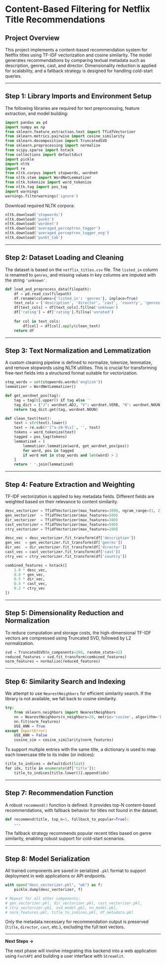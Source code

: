 # Content-Based Filtering for Netflix Title Recommendations
## Project Overview

This project implements a content-based recommendation system for Netflix titles using TF-IDF vectorization and cosine similarity. The model generates recommendations by comparing textual metadata such as description, genres, cast, and director. Dimensionality reduction is applied for scalability, and a fallback strategy is designed for handling cold-start queries.

---

## Step 1: Library Imports and Environment Setup

The following libraries are required for text preprocessing, feature extraction, and model building:

```python
import pandas as pd
import numpy as np
from sklearn.feature_extraction.text import TfidfVectorizer
from sklearn.metrics.pairwise import cosine_similarity
from sklearn.decomposition import TruncatedSVD
from sklearn.preprocessing import normalize
from scipy.sparse import hstack
from collections import defaultdict
import pickle
import nltk
import re
from nltk.corpus import stopwords, wordnet
from nltk.stem import WordNetLemmatizer
from nltk.tokenize import word_tokenize
from nltk.tag import pos_tag
import warnings
warnings.filterwarnings('ignore')
````

Download required NLTK corpora:

```python
nltk.download('stopwords')
nltk.download('punkt')
nltk.download('wordnet')
nltk.download('averaged_perceptron_tagger')
nltk.download('averaged_perceptron_tagger_eng')
nltk.download('punkt_tab')
```

---

## Step 2: Dataset Loading and Cleaning

The dataset is based on the `netflix_titles.csv` file. The `listed_in` column is renamed to `genres`, and missing values in key columns are imputed with the string `'unknown'`.

```python
def load_and_preprocess_data(filepath):
    df = pd.read_csv(filepath)
    df.rename(columns={'listed_in': 'genres'}, inplace=True)
    text_cols = ['description', 'director', 'cast', 'country', 'genres']
    df[text_cols] = df[text_cols].fillna('unknown')
    df['rating'] = df['rating'].fillna('unrated')
    
    for col in text_cols:
        df[col] = df[col].apply(clean_text)
    return df
```

---

## Step 3: Text Normalization and Lemmatization

A custom cleaning pipeline is defined to normalize, tokenize, lemmatize, and remove stopwords using NLTK utilities. This is crucial for transforming free-text fields into a structured format suitable for vectorization.

```python
stop_words = set(stopwords.words('english'))
lemmatizer = WordNetLemmatizer()

def get_wordnet_pos(tag):
    tag = tag[0].upper() if tag else ''
    tag_dict = {"J": wordnet.ADJ, "V": wordnet.VERB, "N": wordnet.NOUN, "R": wordnet.ADV}
    return tag_dict.get(tag, wordnet.NOUN)

def clean_text(text):
    text = str(text).lower()
    text = re.sub(r'[^a-z0-9\s]', '', text)
    tokens = word_tokenize(text)
    tagged = pos_tag(tokens)
    lemmatized = [
        lemmatizer.lemmatize(word, get_wordnet_pos(pos))
        for word, pos in tagged
        if word not in stop_words and len(word) > 2
    ]
    return ' '.join(lemmatized)
```

---

## Step 4: Feature Extraction and Weighting

TF-IDF vectorization is applied to key metadata fields. Different fields are weighted based on their relevance to content similarity.

```python
desc_vectorizer = TfidfVectorizer(max_features=3000, ngram_range=(1, 2))
gen_vectorizer  = TfidfVectorizer(max_features=500)
dir_vectorizer  = TfidfVectorizer(max_features=300)
cast_vectorizer = TfidfVectorizer(max_features=500)
ctry_vectorizer = TfidfVectorizer(max_features=200)

desc_vec = desc_vectorizer.fit_transform(df['description'])
gen_vec  = gen_vectorizer.fit_transform(df['genres'])
dir_vec  = dir_vectorizer.fit_transform(df['director'])
cast_vec = cast_vectorizer.fit_transform(df['cast'])
ctry_vec = ctry_vectorizer.fit_transform(df['country'])

combined_features = hstack([
    1.0 * desc_vec,
    0.8 * gen_vec,
    0.5 * dir_vec,
    0.4 * cast_vec,
    0.2 * ctry_vec
])
```

---

## Step 5: Dimensionality Reduction and Normalization

To reduce computation and storage costs, the high-dimensional TF-IDF vectors are compressed using Truncated SVD, followed by L2 normalization.

```python
svd = TruncatedSVD(n_components=200, random_state=42)
reduced_features = svd.fit_transform(combined_features)
norm_features = normalize(reduced_features)
```

---

## Step 6: Similarity Search and Indexing

We attempt to use `NearestNeighbors` for efficient similarity search. If the library is not available, we fall back to cosine similarity.

```python
try:
    from sklearn.neighbors import NearestNeighbors
    nn = NearestNeighbors(n_neighbors=20, metric='cosine', algorithm='brute')
    nn.fit(norm_features)
    USE_ANN = True
except ImportError:
    USE_ANN = False
    cosine_sim = cosine_similarity(norm_features)
```

To support multiple entries with the same title, a dictionary is used to map each lowercase title to its index (or indices):

```python
title_to_indices = defaultdict(list)
for idx, title in enumerate(df['title']):
    title_to_indices[title.lower()].append(idx)
```

---

## Step 7: Recommendation Function

A robust `recommend()` function is defined. It provides top-N content-based recommendations, with fallback behavior for titles not found in the dataset.

```python
def recommend(title, top_n=5, fallback_to_popular=True):
    ...
```

The fallback strategy recommends popular recent titles based on genre similarity, enabling robust support for cold-start scenarios.

---

## Step 8: Model Serialization

All trained components are saved in serialized `.pkl` format to support deployment in web applications or API endpoints.

```python
with open("desc_vectorizer.pkl", "wb") as f:
    pickle.dump(desc_vectorizer, f)

# Repeat for all other components:
# gen_vectorizer.pkl, dir_vectorizer.pkl, cast_vectorizer.pkl, 
# ctry_vectorizer.pkl, svd_model.pkl, nn_model.pkl, 
# norm_features.pkl, title_to_indices.pkl, df_metadata.pkl
```

Only the metadata necessary for recommendation output is preserved (`title`, `director`, `cast`, etc.), excluding the full text vectors.

---

**Next Steps →**

The next phase will involve integrating this backend into a web application using `FastAPI` and building a user interface with `Streamlit`.

